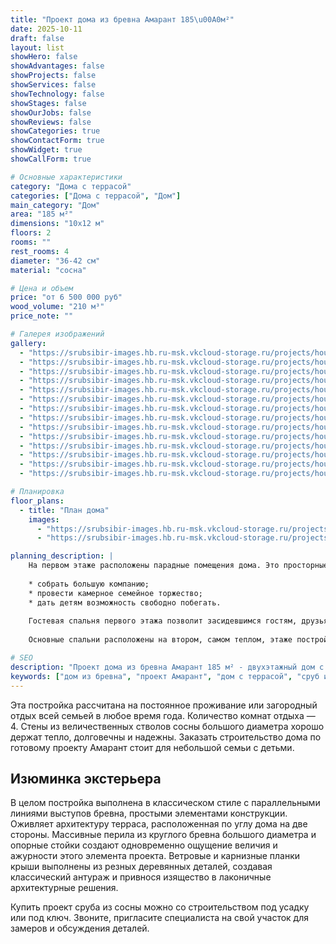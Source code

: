 ```yaml
---
title: "Проект дома из бревна Амарант 185\u00A0м²"
date: 2025-10-11
draft: false
layout: list
showHero: false
showAdvantages: false
showProjects: false
showServices: false
showTechnology: false
showStages: false
showOurJobs: false
showReviews: false
showCategories: true
showContactForm: true
showWidget: true
showCallForm: true

# Основные характеристики
category: "Дома с террасой"
categories: ["Дома с террасой", "Дом"]
main_category: "Дом"
area: "185 м²"
dimensions: "10х12 м"
floors: 2
rooms: ""
rest_rooms: 4
diameter: "36-42 см"
material: "сосна"

# Цена и объем
price: "от 6 500 000 руб"
wood_volume: "210 м³"
price_note: ""

# Галерея изображений
gallery:
  - "https://srubsibir-images.hb.ru-msk.vkcloud-storage.ru/projects/houses/amarant-185/amarant-185-1.jpg"
  - "https://srubsibir-images.hb.ru-msk.vkcloud-storage.ru/projects/houses/amarant-185/amarant-185-2.jpg"
  - "https://srubsibir-images.hb.ru-msk.vkcloud-storage.ru/projects/houses/amarant-185/amarant-185-3.jpg"
  - "https://srubsibir-images.hb.ru-msk.vkcloud-storage.ru/projects/houses/amarant-185/amarant-185-4.jpg"
  - "https://srubsibir-images.hb.ru-msk.vkcloud-storage.ru/projects/houses/amarant-185/amarant-185-5.jpg"
  - "https://srubsibir-images.hb.ru-msk.vkcloud-storage.ru/projects/houses/amarant-185/amarant-185-6.jpg"
  - "https://srubsibir-images.hb.ru-msk.vkcloud-storage.ru/projects/houses/amarant-185/amarant-185-7.jpg"
  - "https://srubsibir-images.hb.ru-msk.vkcloud-storage.ru/projects/houses/amarant-185/amarant-185-8.jpg"
  - "https://srubsibir-images.hb.ru-msk.vkcloud-storage.ru/projects/houses/amarant-185/amarant-185-9.jpg"
  - "https://srubsibir-images.hb.ru-msk.vkcloud-storage.ru/projects/houses/amarant-185/amarant-185-10.jpg"
  - "https://srubsibir-images.hb.ru-msk.vkcloud-storage.ru/projects/houses/amarant-185/amarant-185-11.jpg"
  - "https://srubsibir-images.hb.ru-msk.vkcloud-storage.ru/projects/houses/amarant-185/amarant-185-12.jpg"
  - "https://srubsibir-images.hb.ru-msk.vkcloud-storage.ru/projects/houses/amarant-185/amarant-185-13.png"
  - "https://srubsibir-images.hb.ru-msk.vkcloud-storage.ru/projects/houses/amarant-185/amarant-185-14.png"

# Планировка
floor_plans:
  - title: "План дома"
    images:
      - "https://srubsibir-images.hb.ru-msk.vkcloud-storage.ru/projects/houses/amarant-185/amarant-185-13.png"
      - "https://srubsibir-images.hb.ru-msk.vkcloud-storage.ru/projects/houses/amarant-185/amarant-185-14.png"

planning_description: |
    На первом этаже расположены парадные помещения дома. Это просторные комнаты с большими окнами. За счет объединения кухни столовой и гостиной в единое зонированное пространство удалось добиться эффекта открытого пространства. Здесь можно
    
    * собрать большую компанию;
    * провести камерное семейное торжество;
    * дать детям возможность свободно побегать.
    
    Гостевая спальня первого этажа позволит засидевшимся гостям, друзьям или родственникам, приехавшим надолго, разместиться с комфортом, без помех для хозяев.
    
    Основные спальни расположены на втором, самом теплом, этаже постройки. Здесь же еще один санузел дома, с ванной. В мансарде на половину поднята стена. При солидной экономии на стоимости постройки вы не теряете в квадратных метрах жилой площади мансарды и получаете полноценный второй этаж со скошенным потолком и окнами интересной формы. Этот модный штрих, позволит создать многоуровневый интерьер и дополнительную камерность помещения.

# SEO
description: "Проект дома из бревна Амарант 185 м² - двухэтажный дом с террасой для постоянного проживания"
keywords: ["дом из бревна", "проект Амарант", "дом с террасой", "сруб из сосны", "дом 185 м²"]
---
```


Эта постройка рассчитана на постоянное проживание или загородный отдых всей семьей в любое время года. Количество комнат отдыха — 4. Стены из величественных стволов сосны большого диаметра хорошо держат тепло, долговечны и надежны. Заказать строительство дома по готовому проекту Амарант стоит для небольшой семьи с детьми.

## Изюминка экстерьера

В целом постройка выполнена в классическом стиле с параллельными линиями выступов бревна, простыми элементами конструкции. Оживляет архитектуру терраса, расположенная по углу дома на две стороны. Массивные перила из круглого бревна большого диаметра и опорные стойки создают одновременно ощущение величия и ажурности этого элемента проекта. Ветровые и карнизные планки крыши выполнены из резных деревянных деталей, создавая классический антураж и привнося изящество в лаконичные архитектурные решения.

Купить проект сруба из сосны можно со строительством под усадку или под ключ. Звоните, пригласите специалиста на свой участок для замеров и обсуждения деталей.